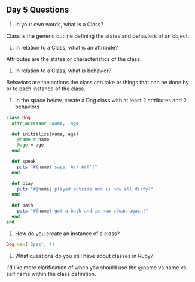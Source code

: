 ## Day 5 Questions

1. In your own words, what is a Class?

Class is the generic outline defining the states and behaviors of an object.

1. In relation to a Class, what is an attribute?

Attributes are the states or characteristics of the class.

1. In relation to a Class, what is behavior?

Behaviors are the actions the class can take or things that can be done by or to each instance of the class.

1. In the space below, create a Dog class with at least 2 attributes and 2 behaviors
```ruby
class Dog
  attr_accessor :name, :age

  def initialize(name, age)
    @name = name
    @age = age
  end

  def speak
    puts "#{name} says 'Arf Arf'!"
  end

  def play
    puts "#{name} played outside and is now all dirty!"
  end

  def bath
    puts "#{name} got a bath and is now clean again!"
  end
end
```
1. How do you create an instance of a class?
```ruby
Dog.new('Spaz', 4)
```
1. What questions do you still have about classes in Ruby?

I'd like more clarification of when you should use the @name vs name vs self.name within the class definition.
